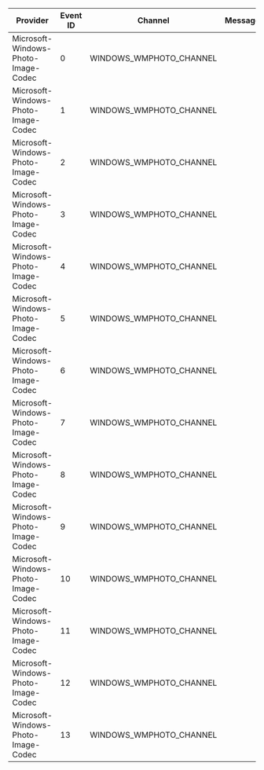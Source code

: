 Provider                             |  Event ID  |  Channel                  |  Message
-------------------------------------|------------|---------------------------|---------
Microsoft-Windows-Photo-Image-Codec  |  0         |  WINDOWS_WMPHOTO_CHANNEL  |
Microsoft-Windows-Photo-Image-Codec  |  1         |  WINDOWS_WMPHOTO_CHANNEL  |
Microsoft-Windows-Photo-Image-Codec  |  2         |  WINDOWS_WMPHOTO_CHANNEL  |
Microsoft-Windows-Photo-Image-Codec  |  3         |  WINDOWS_WMPHOTO_CHANNEL  |
Microsoft-Windows-Photo-Image-Codec  |  4         |  WINDOWS_WMPHOTO_CHANNEL  |
Microsoft-Windows-Photo-Image-Codec  |  5         |  WINDOWS_WMPHOTO_CHANNEL  |
Microsoft-Windows-Photo-Image-Codec  |  6         |  WINDOWS_WMPHOTO_CHANNEL  |
Microsoft-Windows-Photo-Image-Codec  |  7         |  WINDOWS_WMPHOTO_CHANNEL  |
Microsoft-Windows-Photo-Image-Codec  |  8         |  WINDOWS_WMPHOTO_CHANNEL  |
Microsoft-Windows-Photo-Image-Codec  |  9         |  WINDOWS_WMPHOTO_CHANNEL  |
Microsoft-Windows-Photo-Image-Codec  |  10        |  WINDOWS_WMPHOTO_CHANNEL  |
Microsoft-Windows-Photo-Image-Codec  |  11        |  WINDOWS_WMPHOTO_CHANNEL  |
Microsoft-Windows-Photo-Image-Codec  |  12        |  WINDOWS_WMPHOTO_CHANNEL  |
Microsoft-Windows-Photo-Image-Codec  |  13        |  WINDOWS_WMPHOTO_CHANNEL  |
